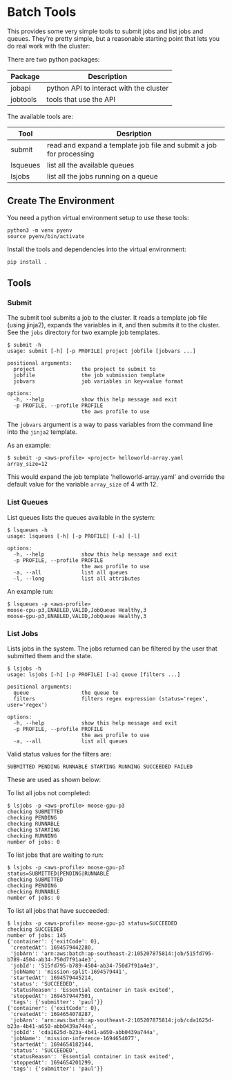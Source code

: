 # Batch Tools

This provides some very simple tools to submit jobs and list jobs and queues. They're pretty
simple, but a reasonable starting point that lets you do real work with the cluster:

There are two python packages:

| Package  | Description                             |
| -------- | --------------------------------------- |
| jobapi   | python API to interact with the cluster |
| jobtools | tools that use the API                  |

The available tools are:

| Tool      | Desription                                                          |
| --------- | ------------------------------------------------------------------- |
| submit    | read and expand a template job file and submit a job for processing |
| lsqueues  | list all the available queues                                       |
| lsjobs    | list all the jobs running on a queue                                |

## Create The Environment

You need a python virtual environment setup to use these tools:

    python3 -m venv pyenv
    source pyenv/bin/activate

Install the tools and dependencies into the virtual environment:

    pip install .

## Tools

### Submit

The submit tool submits a job to the cluster. It reads a template job file (using jinja2), expands the variables in it,
and then submits it to the cluster. See the `jobs` directory for two example job templates.

    $ submit -h
    usage: submit [-h] [-p PROFILE] project jobfile [jobvars ...]
    
    positional arguments:
      project               the project to submit to
      jobfile               the job submission template
      jobvars               job variables in key=value format
      
    options:
      -h, --help            show this help message and exit
      -p PROFILE, --profile PROFILE
                            the aws profile to use

The `jobvars` argument is a way to pass variables from the command line into the `jinja2` template.

As an example:

    $ submit -p <aws-profile> <project> helloworld-array.yaml array_size=12

This would expand the job template 'helloworld-array.yaml' and override the default value for the 
variable `array_size` of 4 with 12.

### List Queues

List queues lists the queues available in the system:

    $ lsqueues -h
    usage: lsqueues [-h] [-p PROFILE] [-a] [-l]
    
    options:
      -h, --help            show this help message and exit
      -p PROFILE, --profile PROFILE
                            the aws profile to use
      -a, --all             list all queues
      -l, --long            list all attributes

An example run:

    $ lsqueues -p <aws-profile>
    moose-cpu-p3,ENABLED,VALID,JobQueue Healthy,3
    moose-gpu-p3,ENABLED,VALID,JobQueue Healthy,3

### List Jobs

Lists jobs in the system. The jobs returned can be filtered by the user that submitted them and the state.

    $ lsjobs -h
    usage: lsjobs [-h] [-p PROFILE] [-a] queue [filters ...]
    
    positional arguments:
      queue                 the queue to
      filters               filters regex expression (status='regex', user='regex')
      
    options:
      -h, --help            show this help message and exit
      -p PROFILE, --profile PROFILE
                            the aws profile to use
      -a, --all             list all queues

Valid status values for the filters are:

    SUBMITTED PENDING RUNNABLE STARTING RUNNING SUCCEEDED FAILED

These are used as shown below:

To list all jobs not completed:

    $ lsjobs -p <aws-profile> moose-gpu-p3
    checking SUBMITTED
    checking PENDING
    checking RUNNABLE
    checking STARTING
    checking RUNNING
    number of jobs: 0

To list jobs that are waiting to run:

    $ lsjobs -p <aws-profile> moose-gpu-p3 status=SUBMITTED|PENDING|RUNNABLE
    checking SUBMITTED
    checking PENDING
    checking RUNNABLE
    number of jobs: 0

To list all jobs that have succeeded:

    $ lsjobs -p <aws-profile> moose-gpu-p3 status=SUCCEEDED
    checking SUCCEEDED
    number of jobs: 145
    {'container': {'exitCode': 0},
     'createdAt': 1694579442280,
     'jobArn': 'arn:aws:batch:ap-southeast-2:105207875814:job/515fd795-b789-4504-ab34-750d7f91a4e3',
     'jobId': '515fd795-b789-4504-ab34-750d7f91a4e3',
     'jobName': 'mission-split-1694579441',
     'startedAt': 1694579445214,
     'status': 'SUCCEEDED',
     'statusReason': 'Essential container in task exited',
     'stoppedAt': 1694579447501,
     'tags': {'submitter': 'paul'}}
    {'container': {'exitCode': 0},
     'createdAt': 1694654078287,
     'jobArn': 'arn:aws:batch:ap-southeast-2:105207875814:job/cda1625d-b23a-4b41-a650-abb0439a744a',
     'jobId': 'cda1625d-b23a-4b41-a650-abb0439a744a',
     'jobName': 'mission-inference-1694654077',
     'startedAt': 1694654182144,
     'status': 'SUCCEEDED',
     'statusReason': 'Essential container in task exited',
     'stoppedAt': 1694654201299,
     'tags': {'submitter': 'paul'}}



